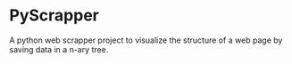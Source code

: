# PyScrapper
A python web scrapper project to visualize the structure of a web page by saving data in a n-ary tree.
